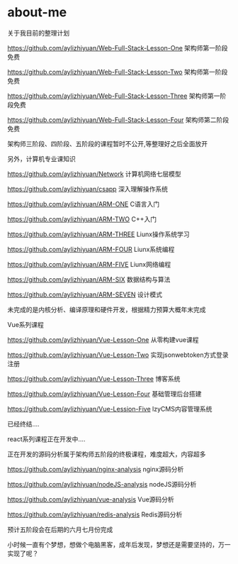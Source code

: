 # about-me
关于我目前的整理计划

https://github.com/aylizhiyuan/Web-Full-Stack-Lesson-One 架构师第一阶段免费

https://github.com/aylizhiyuan/Web-Full-Stack-Lesson-Two 架构师第一阶段免费

https://github.com/aylizhiyuan/Web-Full-Stack-Lesson-Three 架构师第一阶段免费

https://github.com/aylizhiyuan/Web-Full-Stack-Lesson-Four 架构师第二阶段免费


架构师三阶段、四阶段、五阶段的课程暂时不公开,等整理好之后全面放开

另外，计算机专业课知识

https://github.com/aylizhiyuan/Network 计算机网络七层模型

https://github.com/aylizhiyuan/csapp 深入理解操作系统

https://github.com/aylizhiyuan/ARM-ONE C语言入门

https://github.com/aylizhiyuan/ARM-TWO C++入门

https://github.com/aylizhiyuan/ARM-THREE Liunx操作系统学习

https://github.com/aylizhiyuan/ARM-FOUR Liunx系统编程

https://github.com/aylizhiyuan/ARM-FIVE Liunx网络编程

https://github.com/aylizhiyuan/ARM-SIX 数据结构与算法

https://github.com/aylizhiyuan/ARM-SEVEN 设计模式

未完成的是内核分析、编译原理和硬件开发，根据精力预算大概年末完成

Vue系列课程

https://github.com/aylizhiyuan/Vue-Lesson-One 从零构建vue课程

https://github.com/aylizhiyuan/Vue-Lesson-Two 实现jsonwebtoken方式登录注册

https://github.com/aylizhiyuan/Vue-Lesson-Three 博客系统

https://github.com/aylizhiyuan/Vue-Lesson-Four 基础管理后台搭建

https://github.com/aylizhiyuan/Vue-Lession-Five lzyCMS内容管理系统

已经终结….

react系列课程正在开发中….

正在开发的源码分析属于架构师五阶段的终极课程，难度超大，内容超多

https://github.com/aylizhiyuan/nginx-analysis nginx源码分析

https://github.com/aylizhiyuan/nodeJS-analysis nodeJS源码分析

https://github.com/aylizhiyuan/vue-analysis Vue源码分析

https://github.com/aylizhiyuan/redis-analysis Redis源码分析


预计五阶段会在后期的六月七月份完成

小时候一直有个梦想，想做个电脑黑客，成年后发现，梦想还是需要坚持的，万一实现了呢？




